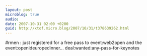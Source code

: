 ```yaml
---
layout: post
microblog: true
audio: 
date: 2007-10-31 02:00 +0200
guid: http://xtof.micro.blog/2007/10/31/t378639262.html
---
```

#rmen : just registered for a free pass to event:web2open and the event:openideuropedinner... deal:wanted:any-pass-for-keynotes
